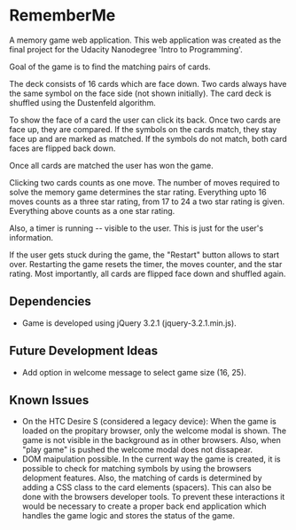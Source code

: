 RememberMe
==========

A memory game web application. 
This web application was created as the final project for the Udacity Nanodegree 'Intro to Programming'.

Goal of the game is to find the matching pairs of cards. 

The deck consists of 16 cards which are face down. 
Two cards always have the same symbol on the face side (not shown initially).
The card deck is shuffled using the Dustenfeld algorithm.

To show the face of a card the user can click its back. 
Once two cards are face up, they are compared. 
If the symbols on the cards match, they stay face up and are marked as matched. 
If the symbols do not match, both card faces are flipped back down. 

Once all cards are matched the user has won the game.

Clicking two cards counts as one move. 
The number of moves required to solve the memory game determines the star rating.
Everything upto 16 moves counts as a three star rating, from 17 to 24 a two star rating is given.
Everything above counts as a one star rating. 

Also, a timer is running -- visible to the user.
This is just for the user's information. 

If the user gets stuck during the game, the "Restart" button allows to start over.
Restarting the game resets the timer, the moves counter, and the star rating.
Most importantly, all cards are flipped face down and shuffled again.


Dependencies
------------

* Game is developed using jQuery 3.2.1 (jquery-3.2.1.min.js).


Future Development Ideas
------------------------

* Add option in welcome message to select game size (16, 25).


Known Issues
------------

* On the HTC Desire S (considered a legacy device): 
  When the game is loaded on the propitary browser, only the welcome modal is shown.
  The game is not visible in the background as in other browsers.
  Also, when "play game" is pushed the welcome modal does not dissapear.
* DOM maipulation possible.
  In the current way the game is created, it is possible to check for matching symbols by using the browsers delopment features.
  Also, the matching of cards is determined by adding a CSS class to the card elements (spacers).
  This can also be done with the browsers developer tools.
  To prevent these interactions it would be necessary to create a proper back end application which handles the game logic and stores the status of the game.
